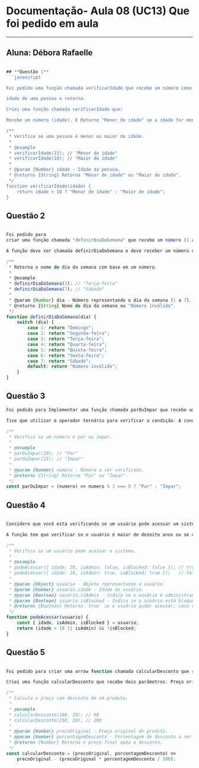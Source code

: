 # Documentação- Aula 08 (UC13) Que foi pedido em aula 

---
## **Aluna:** Débora Rafaelle 
```javascript

## **Questão 1**
```javascript

Foi pedido uma função chamada verificarIdade que recebe um número como parâmetro representando a

idade de uma pessoa e retorna.

Criei uma função chamada verificarIdade que:

Recebe um número (idade). E Retorne "Menor de idade" se a idade for menor que 18, ou "Maior de idade" se for 18 ou mais. Testei com as idades 15, 18 e 21.

/**
 * Verifica se uma pessoa é menor ou maior de idade.
 * 
 * @example
 * verificarIdade(15); // "Menor de idade"
 * verificarIdade(18); // "Maior de idade"
 * 
 * @param {Number} idade - Idade da pessoa.
 * @returns {String} Retorna "Menor de idade" ou "Maior de idade".
 */
function verificarIdade(idade) {
    return idade < 18 ? "Menor de idade" : "Maior de idade";
}
```

## **Questão 2**

```javascript

Foi pedido para 
criar uma função chamada "definirDiaDaSemana" que recebe um número (1 a 7) representando os dias da semana. A função deve retornar o nome do dia correspondente.

A função deve ser chamada definirDiaDaSemana e deve receber um número uma estrutura condicional nisso eu utilizei  (switch ou if/else) para verificar o número e retornar o nome do dia correspondente. Verifiquei números fora do intervalo (menor que 1 ou maior que 7) e retornar "Número inválido".

/**
 * Retorna o nome do dia da semana com base em um número.
 * 
 * @example
 * definirDiaDaSemana(3); // "Terça-feira"
 * definirDiaDaSemana(7); // "Sábado"
 * 
 * @param {Number} dia - Número representando o dia da semana (1 a 7).
 * @returns {String} Nome do dia da semana ou "Número inválido".
 */
function definirDiaDaSemana(dia) {
    switch (dia) {
        case 1: return "Domingo";
        case 2: return "Segunda-feira";
        case 3: return "Terça-feira";
        case 4: return "Quarta-feira";
        case 5: return "Quinta-feira";
        case 6: return "Sexta-feira";
        case 7: return "Sábado";
        default: return "Número inválido";
    }
}

```

## **Questão 3**
```javascript
Foi pedido para Implementar uma função chamada parOuImpar que recebe um número como parâmetro e utiliza um operador ternário para retornar

Tive que utilizar o operador ternário para verificar a condição: A condição a ser verificada é se o número é par . Se a condição for verdadeira "número é par", a função retorna "Par". Caso contrário "número é ímpar",então deverá a função retorna "Ímpar".

/**
 * Verifica se um número é par ou ímpar.
 * 
 * @example
 * parOuImpar(10); // "Par"
 * parOuImpar(15); // "Ímpar"
 * 
 * @param {Number} numero - Número a ser verificado.
 * @returns {String} Retorna "Par" ou "Ímpar".
 */
const parOuImpar = (numero) => numero % 2 === 0 ? "Par" : "Ímpar";
```


## **Questão 4**

```javascript

Considere que você está verificando se um usuário pode acessar um sistema. Um usuário pode acessar o sistema se

A função tem que verificar se o usuário é maior de dezoito anos ou se ele é ADM apois isso Verifica se a conta não está bloqueada. Resultado: Se ambas as condições forem verdadeiras, a função retorna true (acesso permitido). Se qualquer condição falhar, a função retorna false (acesso negado).

/**
 * Verifica se um usuário pode acessar o sistema.
 * 
 * @example
 * podeAcessar({ idade: 20, isAdmin: false, isBlocked: false }); // true
 * podeAcessar({ idade: 16, isAdmin: true, isBlocked: true });   // false
 * 
 * @param {Object} usuario - Objeto representando o usuário.
 * @param {Number} usuario.idade - Idade do usuário.
 * @param {Boolean} usuario.isAdmin - Indica se o usuário é administrador.
 * @param {Boolean} usuario.isBlocked - Indica se o usuário está bloqueado.
 * @returns {Boolean} Retorna `true` se o usuário puder acessar, caso contrário, `false`.
 */
function podeAcessar(usuario) {
    const { idade, isAdmin, isBlocked } = usuario;
    return (idade > 18 || isAdmin) && !isBlocked;
}
```

## **Questão 5**

```javascript

Foi pedido para criar uma arrow function chamada calcularDesconto que recebe dois argumentos

Criei uma função calcularDesconto que recebe dois parâmetros: Preço original. Porcentagem de desconto. Calcule o preço com o desconto usando a fórmula: preço com desconto = preço original preço original x desconto dividido por 100 Retorne o preço final após o desconto ser aplicado na compra.

/**
 * Calcula o preço com desconto de um produto.
 * 
 * @example
 * calcularDesconto(100, 10); // 90
 * calcularDesconto(250, 20); // 200
 * 
 * @param {Number} precoOriginal - Preço original do produto.
 * @param {Number} porcentagemDesconto - Porcentagem de desconto a ser aplicada.
 * @returns {Number} Retorna o preço final após o desconto.
 */
const calcularDesconto = (precoOriginal, porcentagemDesconto) => 
    precoOriginal - (precoOriginal * porcentagemDesconto / 100);
    
